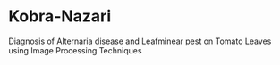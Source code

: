 # Kobra-Nazari
 Diagnosis of Alternaria disease and Leafminear pest on Tomato Leaves using Image Processing Techniques

